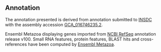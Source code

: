 **Annotation**
----------

The annotation presented is derived from annotation submitted to
[INSDC](http://www.insdc.org) with the assembly accession [GCA\_016746235.2](http://www.ebi.ac.uk/ena/data/view/GCA_016746235.2).

Ensembl Metazoa displaying genes imported from [NCBI RefSeq](https://www.ncbi.nlm.nih.gov/genome/annotation_euk/Drosophila_teissieri/100) annotation release v100.
Small RNA features, protein features, BLAST hits and cross-references have been
computed by [Ensembl Metazoa](https://metazoa.ensembl.org/info/genome/annotation/index.html).
